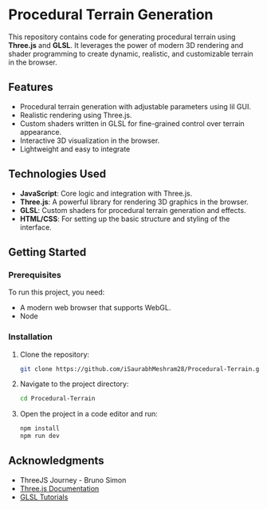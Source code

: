 # Procedural Terrain Generation

This repository contains code for generating procedural terrain using **Three.js** and **GLSL**. It leverages the power of modern 3D rendering and shader programming to create dynamic, realistic, and customizable terrain in the browser.

## Features

- Procedural terrain generation with adjustable parameters using lil GUI.
- Realistic rendering using Three.js.
- Custom shaders written in GLSL for fine-grained control over terrain appearance.
- Interactive 3D visualization in the browser.
- Lightweight and easy to integrate

## Technologies Used

- **JavaScript**: Core logic and integration with Three.js.
- **Three.js**: A powerful library for rendering 3D graphics in the browser.
- **GLSL**: Custom shaders for procedural terrain generation and effects.
- **HTML/CSS**: For setting up the basic structure and styling of the interface.

## Getting Started

### Prerequisites

To run this project, you need:

- A modern web browser that supports WebGL.
- Node

### Installation

1. Clone the repository:
   ```bash
   git clone https://github.com/iSaurabhMeshram28/Procedural-Terrain.git
   ```
2. Navigate to the project directory:
   ```bash
   cd Procedural-Terrain
   ```

3. Open the project in a code editor and run:
    ```bash
    npm install
    npm run dev
   ```

## Acknowledgments

- ThreeJS Journey - Bruno Simon
- [Three.js Documentation](https://threejs.org/docs/)
- [GLSL Tutorials](https://thebookofshaders.com/)
